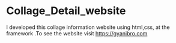 # Collage_Detail_website
I developed this collage information website using html,css, at the framework .To see the website visit https://gyanibro.com
